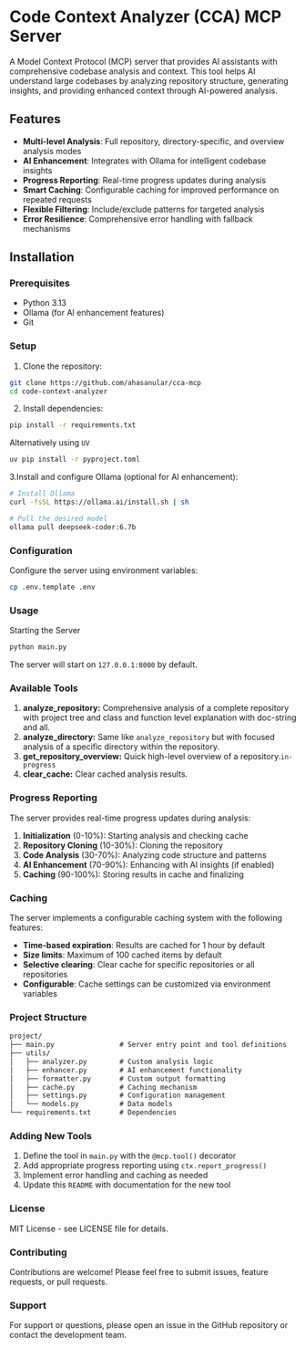 # Code Context Analyzer (CCA) MCP Server

A Model Context Protocol (MCP) server that provides AI assistants with comprehensive codebase analysis and context. This tool helps AI understand large codebases by analyzing repository structure, generating insights, and providing enhanced context through AI-powered analysis.

## Features

- **Multi-level Analysis**: Full repository, directory-specific, and overview analysis modes
- **AI Enhancement**: Integrates with Ollama for intelligent codebase insights
- **Progress Reporting**: Real-time progress updates during analysis
- **Smart Caching**: Configurable caching for improved performance on repeated requests
- **Flexible Filtering**: Include/exclude patterns for targeted analysis
- **Error Resilience**: Comprehensive error handling with fallback mechanisms

## Installation

### Prerequisites

- Python 3.13
- Ollama (for AI enhancement features)
- Git

### Setup

1. Clone the repository:
```bash
git clone https://github.com/ahasanular/cca-mcp
cd code-context-analyzer
```

2. Install dependencies:
```bash
pip install -r requirements.txt
```
Alternatively using `UV`
```bash
uv pip install -r pyproject.toml
```

3.Install and configure Ollama (optional for AI enhancement):
```bash
# Install Ollama
curl -fsSL https://ollama.ai/install.sh | sh

# Pull the desired model
ollama pull deepseek-coder:6.7b
```

### Configuration
Configure the server using environment variables:
```bash
cp .env.template .env
```

### Usage
Starting the Server
```bash
python main.py
```
The server will start on `127.0.0.1:8000` by default.

### Available Tools
1. **analyze_repository:**
Comprehensive analysis of a complete repository with project tree and class and function level explanation with doc-string and all.
2. **analyze_directory:**
Same like `analyze_repository` but with focused analysis of a specific directory within the repository.
3. **get_repository_overview:**
Quick high-level overview of a repository.`in-progress`
4. **clear_cache:**
Clear cached analysis results.

### Progress Reporting
The server provides real-time progress updates during analysis:

1. **Initialization** (0-10%): Starting analysis and checking cache
2. **Repository Cloning** (10-30%): Cloning the repository
3. **Code Analysis** (30-70%): Analyzing code structure and patterns
4. **AI Enhancement** (70-90%): Enhancing with AI insights (if enabled)
5. **Caching** (90-100%): Storing results in cache and finalizing

### Caching
The server implements a configurable caching system with the following features:

- **Time-based expiration**: Results are cached for 1 hour by default
- **Size limits**: Maximum of 100 cached items by default
- **Selective clearing**: Clear cache for specific repositories or all repositories
- **Configurable**: Cache settings can be customized via environment variables

### Project Structure
```markdown
project/
├── main.py                # Server entry point and tool definitions
├── utils/
│   ├── analyzer.py        # Custom analysis logic
│   ├── enhancer.py        # AI enhancement functionality
│   ├── formatter.py       # Custom output formatting
│   ├── cache.py           # Caching mechanism
│   ├── settings.py        # Configuration management
│   └── models.py          # Data models
└── requirements.txt       # Dependencies
```

### Adding New Tools
1. Define the tool in `main.py` with the `@mcp.tool()` decorator
2. Add appropriate progress reporting using `ctx.report_progress()`
3. Implement error handling and caching as needed
4. Update this `README` with documentation for the new tool

### License
MIT License - see LICENSE file for details.

### Contributing
Contributions are welcome! Please feel free to submit issues, feature requests, or pull requests.

### Support
For support or questions, please open an issue in the GitHub repository or contact the development team.